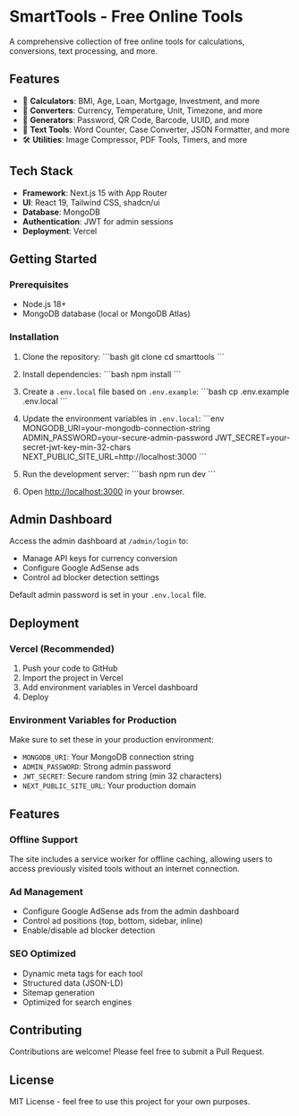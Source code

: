 # SmartTools - Free Online Tools

A comprehensive collection of free online tools for calculations, conversions, text processing, and more.

## Features

- 🧮 **Calculators**: BMI, Age, Loan, Mortgage, Investment, and more
- 🔄 **Converters**: Currency, Temperature, Unit, Timezone, and more
- 🔐 **Generators**: Password, QR Code, Barcode, UUID, and more
- 📝 **Text Tools**: Word Counter, Case Converter, JSON Formatter, and more
- 🛠️ **Utilities**: Image Compressor, PDF Tools, Timers, and more

## Tech Stack

- **Framework**: Next.js 15 with App Router
- **UI**: React 19, Tailwind CSS, shadcn/ui
- **Database**: MongoDB
- **Authentication**: JWT for admin sessions
- **Deployment**: Vercel

## Getting Started

### Prerequisites

- Node.js 18+ 
- MongoDB database (local or MongoDB Atlas)

### Installation

1. Clone the repository:
\`\`\`bash
git clone <your-repo-url>
cd smarttools
\`\`\`

2. Install dependencies:
\`\`\`bash
npm install
\`\`\`

3. Create a `.env.local` file based on `.env.example`:
\`\`\`bash
cp .env.example .env.local
\`\`\`

4. Update the environment variables in `.env.local`:
\`\`\`env
MONGODB_URI=your-mongodb-connection-string
ADMIN_PASSWORD=your-secure-admin-password
JWT_SECRET=your-secret-jwt-key-min-32-chars
NEXT_PUBLIC_SITE_URL=http://localhost:3000
\`\`\`

5. Run the development server:
\`\`\`bash
npm run dev
\`\`\`

6. Open [http://localhost:3000](http://localhost:3000) in your browser.

## Admin Dashboard

Access the admin dashboard at `/admin/login` to:
- Manage API keys for currency conversion
- Configure Google AdSense ads
- Control ad blocker detection settings

Default admin password is set in your `.env.local` file.

## Deployment

### Vercel (Recommended)

1. Push your code to GitHub
2. Import the project in Vercel
3. Add environment variables in Vercel dashboard
4. Deploy

### Environment Variables for Production

Make sure to set these in your production environment:
- `MONGODB_URI`: Your MongoDB connection string
- `ADMIN_PASSWORD`: Strong admin password
- `JWT_SECRET`: Secure random string (min 32 characters)
- `NEXT_PUBLIC_SITE_URL`: Your production domain

## Features

### Offline Support
The site includes a service worker for offline caching, allowing users to access previously visited tools without an internet connection.

### Ad Management
- Configure Google AdSense ads from the admin dashboard
- Control ad positions (top, bottom, sidebar, inline)
- Enable/disable ad blocker detection

### SEO Optimized
- Dynamic meta tags for each tool
- Structured data (JSON-LD)
- Sitemap generation
- Optimized for search engines

## Contributing

Contributions are welcome! Please feel free to submit a Pull Request.

## License

MIT License - feel free to use this project for your own purposes.
